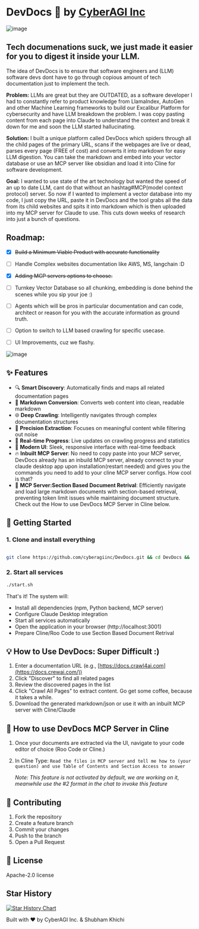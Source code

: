 # DevDocs 🚀 by [CyberAGI Inc](https://www.cyberagi.ai)
![image](https://github.com/user-attachments/assets/fe646224-bcd8-44ac-9631-08f96f6c07d1)


## Tech documenations suck, we just made it easier for you to digest it inside your LLM. 

The idea of DevDocs is to ensure that software engineers and (LLM) software devs dont have to go through copious amount of tech documentation just to implement the tech. 

**Problem:** LLMs are great but they are OUTDATED, as a software developer I had to constantly refer to product knowledge from LlamaIndex, AutoGen and other Machine Learning frameworks to build our Excalibur Platform for cybersecurity and have LLM breakdown the problem. I was copy pasting content from each page into Claude to understand the context and break it down for me and soon the LLM started hallucinating.

**Solution:** I built a unique platform called DevDocs which spiders through all the child pages of the primary URL, scans if the webpages are live or dead, parses every page (FREE of cost) and converts it into markdown for easy LLM digestion. You can take the markdown and embed into your vector database or use an MCP server like obsidian and load it into Cline for software development. 

**Goal:** I wanted to use state of the art technology but wanted the speed of an up to date LLM, cant do that without an hashtag#MCP(model context protocol) server. So now if I wanted to implement a vector database into my code, I just copy the URL, paste it in DevDocs and the tool grabs all the data from its child websites and spits it into markdown which is then uploaded into my MCP server for Claude to use. This cuts down weeks of research into just a bunch of questions. 

## Roadmap:
- [X] ~~Build a Minimum Viable Product with accurate functionality~~
- [ ] Handle Complex websites documentation like AWS, MS, langchain :D 
- [X] ~~Adding MCP servers options to choose.~~
- [ ] Turnkey Vector Database so all chunking, embedding is done behind the scenes while you sip your joe :) 
- [ ] Agents which will be pros in particular documentation and can code, architect or reason for you with the accurate information as ground truth.
- [ ] Option to switch to LLM based crawling for specific usecase.
- [ ] UI Improvements, cuz we flashy. 


![image](https://github.com/user-attachments/assets/8bdc3dfe-1fb9-4ace-8259-e6155f44ebcd)


## ✨ Features

- 🔍 **Smart Discovery**: Automatically finds and maps all related documentation pages
- 📝 **Markdown Conversion**: Converts web content into clean, readable markdown
- 🌐 **Deep Crawling**: Intelligently navigates through complex documentation structures
- 🎯 **Precision Extraction**: Focuses on meaningful content while filtering out noise
- 🚄 **Real-time Progress**: Live updates on crawling progress and statistics
- 💫 **Modern UI**: Sleek, responsive interface with real-time feedback
- 🔥 **Inbuilt MCP Server**: No need to copy paste into your MCP server, DevDocs already has an inbuild MCP server, already connect to your claude desktop app upon installation(restart needed) and gives you the commands you need to add to your cline MCP server configs. How cool is that? 
- 📕 **MCP Server:Section Based Document Retrival**: Efficiently navigate and load large markdown documents with section-based retrieval, preventing token limit issues while maintaining document structure. Check out the How to use DevDocs MCP Server in Cline below. 

## 🚀 Getting Started

### 1. Clone and install everything
```bash

git clone https://github.com/cyberagiinc/DevDocs.git && cd DevDocs && ./fast-markdown-mcp/setup.sh
```

### 2. Start all services
```bash 
./start.sh
```

That's it! The system will:
- Install all dependencies (npm, Python backend, MCP server)
- Configure Claude Desktop integration
- Start all services automatically
- Open the application in your browser (http://localhost:3001)
- Prepare Cline/Roo Code to use Section Based Document Retrival 

## 💡 How to Use DevDocs: Super Difficult :) 

1. Enter a documentation URL (e.g., [https://docs.crawl4ai.com](https://docs.crewai.com/))
2. Click "Discover" to find all related pages
3. Review the discovered pages in the list
4. Click "Crawl All Pages" to extract content. Go get some coffee, because it takes a while. 
5. Download the generated markdown/json or use it with an inbuilt MCP server with Cline/Claude

## 📕 How to use DevDocs MCP Server in Cline
1. Once your documents are extracted via the UI, navigate to your code editor of choice (Roo Code or Cline.)
2. In Cline Type: `Read the files in MCP server and tell me how to (your question) and use Table of Contents and Section Access to answer` 

    *Note: This feature is not activated by default, we are working on it, meanwhile use the #2 format in the chat to invoke this feature*
## 🤝 Contributing

1. Fork the repository
2. Create a feature branch
3. Commit your changes
4. Push to the branch
5. Open a Pull Request

## 📄 License

Apache-2.0 license

## Star History

[![Star History Chart](https://api.star-history.com/svg?repos=cyberagiinc/DevDocs&type=Timeline)](https://star-history.com/#cyberagiinc/DevDocs&Timeline)

Built with ❤️ by CyberAGI Inc. & Shubham Khichi
